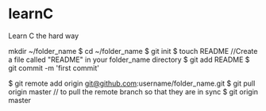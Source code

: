 learnC
======

Learn C the hard way

mkdir ~/folder_name
$ cd ~/folder_name
$ git init
$ touch README 
  	//Create a file called "README" in your folder_name directory
$ git add README
$ git commit -m 'first commit'

$ git remote add origin git@github.com:username/folder_name.git
$ git pull origin master
       // to pull the remote branch so that they are in sync
$ git origin master
